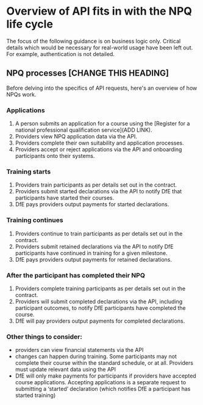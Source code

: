 # Overview of  API fits in with the NPQ life cycle  

<div class="govuk-inset-text">
The focus of the following guidance is on business logic only. Critical details which would be necessary for real-world usage have been left out. For example, authentication is not detailed.
</div>

## NPQ processes [CHANGE THIS HEADING]

Before delving into the specifics of API requests, here's an overview of how NPQs work.

### Applications

1. A person submits an application for a course using the [Register for a national professional qualification service](ADD LINK).
2. Providers view NPQ application data via the API.
3. Providers complete their own suitability and application processes.
4. Providers accept or reject applications via the API and onboarding participants onto their systems. 

### Training starts

1. Providers train participants as per details set out in the contract.
2. Providers submit started declarations via the API to notify DfE that participants have started their courses.
3. DfE pays providers output payments for started declarations.

### Training continues

1. Providers continue to train participants as per details set out in the contract.
2. Providers submit retained declarations via the API to notify DfE participants have continued in training for a given milestone.
3. DfE pays providers output payments for retained declarations.

### After the participant has completed their NPQ

1. Providers complete training participants as per details set out in the contract.
2. Providers will submit completed declarations via the API, including participant outcomes, to notify DfE participants have completed the course.
3. DfE will pay providers output payments for completed declarations. 

### Other things to consider: 

* providers can view financial statements via the API
* changes can happen during training. Some participants may not complete their course within the standard schedule, or at all. Providers must update relevant data using the API
* DfE will only make payments for participants if providers have accepted course applications. Accepting applications is a separate request to submitting a ‘started’ declaration (which notifies DfE a participant has started training)